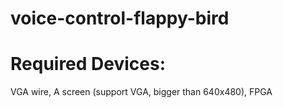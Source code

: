 # voice-control-flappy-bird

# Required Devices:

VGA wire, A screen (support VGA, bigger than 640x480), FPGA
